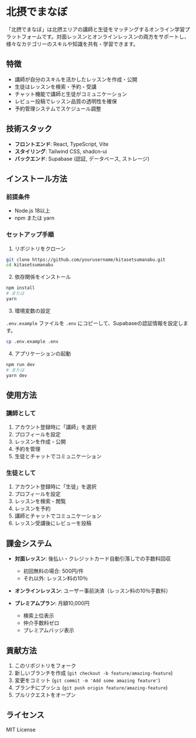 # 北摂でまなぼ

「北摂でまなぼ」は北摂エリアの講師と生徒をマッチングするオンライン学習プラットフォームです。対面レッスンとオンラインレッスンの両方をサポートし、様々なカテゴリーのスキルや知識を共有・学習できます。

## 特徴

- 講師が自分のスキルを活かしたレッスンを作成・公開
- 生徒はレッスンを検索・予約・受講
- チャット機能で講師と生徒がコミュニケーション
- レビュー投稿でレッスン品質の透明性を確保
- 予約管理システムでスケジュール調整

## 技術スタック

- **フロントエンド**: React, TypeScript, Vite
- **スタイリング**: Tailwind CSS, shadcn-ui
- **バックエンド**: Supabase (認証, データベース, ストレージ)

## インストール方法

### 前提条件

- Node.js 18以上
- npm または yarn

### セットアップ手順

1. リポジトリをクローン

```bash
git clone https://github.com/yourusername/kitasetsumanabu.git
cd kitasetsumanabu
```

2. 依存関係をインストール

```bash
npm install
# または
yarn
```

3. 環境変数の設定

`.env.example` ファイルを `.env` にコピーして、Supabaseの認証情報を設定します。

```bash
cp .env.example .env
```

4. アプリケーションの起動

```bash
npm run dev
# または
yarn dev
```

## 使用方法

### 講師として

1. アカウント登録時に「講師」を選択
2. プロフィールを設定
3. レッスンを作成・公開
4. 予約を管理
5. 生徒とチャットでコミュニケーション

### 生徒として

1. アカウント登録時に「生徒」を選択
2. プロフィールを設定
3. レッスンを検索・閲覧
4. レッスンを予約
5. 講師とチャットでコミュニケーション
6. レッスン受講後にレビューを投稿

## 課金システム

- **対面レッスン**: 後払い・クレジットカード自動引落しでの手数料回収
  - 初回無料の場合: 500円/件
  - それ以外: レッスン料の10％
  
- **オンラインレッスン**: ユーザー事前決済（レッスン料の10％手数料）

- **プレミアムプラン**: 月額10,000円
  - 検索上位表示
  - 仲介手数料ゼロ
  - プレミアムバッジ表示

## 貢献方法

1. このリポジトリをフォーク
2. 新しいブランチを作成 (`git checkout -b feature/amazing-feature`)
3. 変更をコミット (`git commit -m 'Add some amazing feature'`)
4. ブランチにプッシュ (`git push origin feature/amazing-feature`)
5. プルリクエストをオープン

## ライセンス

MIT License